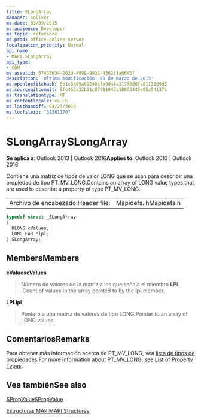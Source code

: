 ```yaml
---
title: SLongArray
manager: soliver
ms.date: 03/09/2015
ms.audience: Developer
ms.topic: reference
ms.prod: office-online-server
localization_priority: Normal
api_name:
- MAPI.SLongArray
api_type:
- COM
ms.assetid: 57435634-202d-4998-9931-4562f1a66f5f
description: 'Última modificación: 09 de marzo de 2015'
ms.openlocfilehash: 9b1c5a09a60240efa9d4fa117f0d8fe8113169d5
ms.sourcegitcommit: 8fe462c32b91c87911942c188f3445e85a54137c
ms.translationtype: MT
ms.contentlocale: es-ES
ms.lasthandoff: 04/23/2019
ms.locfileid: "32361170"
---
```

# <a name="slongarray"></a><span data-ttu-id="15df6-103">SLongArray</span><span class="sxs-lookup"><span data-stu-id="15df6-103">SLongArray</span></span>

  
  
<span data-ttu-id="15df6-104">**Se aplica a**: Outlook 2013 | Outlook 2016</span><span class="sxs-lookup"><span data-stu-id="15df6-104">**Applies to**: Outlook 2013 | Outlook 2016</span></span> 
  
<span data-ttu-id="15df6-105">Contiene una matriz de tipos de valor LONG que se usan para describir una propiedad de tipo PT_MV_LONG.</span><span class="sxs-lookup"><span data-stu-id="15df6-105">Contains an array of LONG value types that are used to describe a property of type PT_MV_LONG.</span></span> 
  
|||
|:-----|:-----|
|<span data-ttu-id="15df6-106">Archivo de encabezado:</span><span class="sxs-lookup"><span data-stu-id="15df6-106">Header file:</span></span>  <br/> |<span data-ttu-id="15df6-107">Mapidefs. h</span><span class="sxs-lookup"><span data-stu-id="15df6-107">Mapidefs.h</span></span>  <br/> |
   
```cpp
typedef struct _SLongArray
{
  ULONG cValues;
  LONG FAR *lpl;
} SLongArray;

```

## <a name="members"></a><span data-ttu-id="15df6-108">Members</span><span class="sxs-lookup"><span data-stu-id="15df6-108">Members</span></span>

 <span data-ttu-id="15df6-109">**cValues**</span><span class="sxs-lookup"><span data-stu-id="15df6-109">**cValues**</span></span>
  
> <span data-ttu-id="15df6-110">Número de valores de la matriz a los que señala el miembro **LPL** .</span><span class="sxs-lookup"><span data-stu-id="15df6-110">Count of values in the array pointed to by the **lpl** member.</span></span> 
    
 <span data-ttu-id="15df6-111">**LPL**</span><span class="sxs-lookup"><span data-stu-id="15df6-111">**lpl**</span></span>
  
> <span data-ttu-id="15df6-112">Puntero a una matriz de valores de tipo LONG.</span><span class="sxs-lookup"><span data-stu-id="15df6-112">Pointer to an array of LONG values.</span></span>
    
## <a name="remarks"></a><span data-ttu-id="15df6-113">Comentarios</span><span class="sxs-lookup"><span data-stu-id="15df6-113">Remarks</span></span>

<span data-ttu-id="15df6-114">Para obtener más información acerca de PT_MV_LONG, vea [lista de tipos de propiedades](property-types.md).</span><span class="sxs-lookup"><span data-stu-id="15df6-114">For more information about PT_MV_LONG, see [List of Property Types](property-types.md).</span></span>
  
## <a name="see-also"></a><span data-ttu-id="15df6-115">Vea también</span><span class="sxs-lookup"><span data-stu-id="15df6-115">See also</span></span>



[<span data-ttu-id="15df6-116">SPropValue</span><span class="sxs-lookup"><span data-stu-id="15df6-116">SPropValue</span></span>](spropvalue.md)


[<span data-ttu-id="15df6-117">Estructuras MAPI</span><span class="sxs-lookup"><span data-stu-id="15df6-117">MAPI Structures</span></span>](mapi-structures.md)

